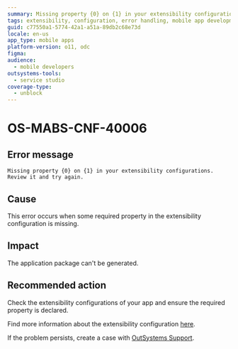 ```yaml
---
summary: Missing property {0} on {1} in your extensibility configurations. Review it and try again.
tags: extensibility, configuration, error handling, mobile app development, json
guid: c77550a1-5774-42a1-a51a-89db2c68e73d
locale: en-us
app_type: mobile apps
platform-version: o11, odc
figma:
audience:
  - mobile developers
outsystems-tools:
  - service studio
coverage-type:
  - unblock
---
```


# OS-MABS-CNF-40006

## Error message

`Missing property {0} on {1} in your extensibility configurations. Review it and try again.`

## Cause

This error occurs when some required property in the extensibility configuration is missing.

## Impact

The application package can't be generated.

## Recommended action

Check the extensibility configurations of your app and ensure the required property is declared.

Find more information about the extensibility configuration [here](https://success.outsystems.com/Documentation/11/Delivering_Mobile_Apps/Customize_Your_Mobile_App/Extensibility_Configurations_JSON_Schema).

If the problem persists, create a case with [OutSystems Support](https://www.outsystems.com/support/portal/open-support-case?ErrorCode=OS-MABS-CNF-40006).

